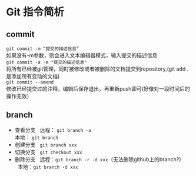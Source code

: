 # Git 指令简析
## commit
```git commit -m “提交的描述信息”```   
如果没有-m参数，则会进入文本编辑器模式，输入提交的描述信息   
```git commit -a -m "提交的描述信息"```   
将所有已经被git管理，同时被修改或者被删除的文档提交到repository,(git add . 是添加所有变动的文档)  
```git commit --amend```  
修改已经提交过的注释，编辑后保存退出，再重新push即可(好像对一段时间后的操作无效） 

## branch 
- 查看分支   
远程： ```git branch -a```    
本地： ```git branch```  
- 创建分支  
```git branch xxx```  
- 切换分支   
```git checkout xxx```   
- 删除分支   
远程：```git branch -r -d xxx```（无法删除github上的branch?)           
本地：```git branch -d xxx```   

